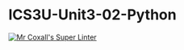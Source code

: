 # ICS3U-Unit3-02-Python

[![Mr Coxall's Super Linter](https://github.com/venika-sem/ICS3U-Unit3-02-Python/workflows/Mr%20Coxall's%20Super%20Linter/badge.svg)](https://github.com/venika-sem/ICS3U-Unit3-02-Python/actions/)

